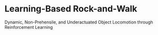 # Learning-Based Rock-and-Walk
Dynamic, Non-Prehensile, and Underactuated Object Locomotion through Reinforcement Learning
